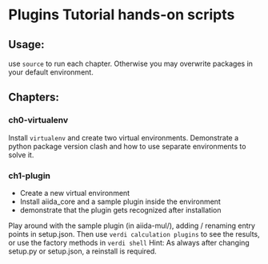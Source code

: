 # Plugins Tutorial hands-on scripts

## Usage:

use `source` to run each chapter. Otherwise you may overwrite packages in your default environment.

## Chapters:

### ch0-virtualenv

Install `virtualenv` and create two virtual environments. 
Demonstrate a python package version clash and how to use separate environments to solve it.

### ch1-plugin

* Create a new virtual environment
* Install aiida_core and a sample plugin inside the environment
* demonstrate that the plugin gets recognized after installation

Play around with the sample plugin (in aiida-mul/), adding / renaming entry points in setup.json.
Then use `verdi calculation plugins` to see the results, or use the factory methods in `verdi shell`
Hint: As always after changing setup.py or setup.json, a reinstall is required.
